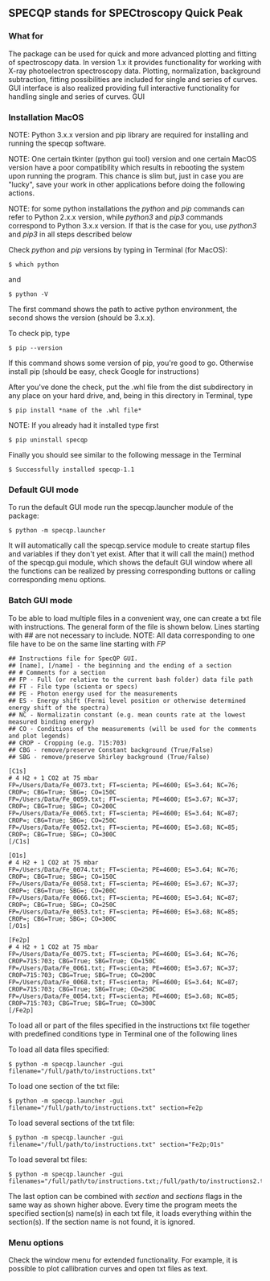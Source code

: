 ## SPECQP stands for SPECtroscopy Quick Peak

### What for

The package can be used for quick and more advanced plotting and fitting of spectroscopy
data. In version 1.x it provides functionality for working with X-ray photoelectron spectroscopy
data. Plotting, normalization, background subtraction, fitting possibilities are included for 
single and series of curves. 
GUI interface is also realized providing full interactive functionality for handling single
and series of curves. GUI

### Installation MacOS

NOTE: Python 3.x.x version and pip library are required for installing and running the specqp software.

NOTE: One certain tkinter (python gui tool) version and one certain MacOS version have a poor compatibility which
results in rebooting the system upon running the program. This chance is slim but, just in case you are "lucky",
save your work in other applications before doing the following actions.

NOTE: for some python installations the *python* and *pip* commands can refer to Python 2.x.x version, while *python3*
and *pip3* commands correspond to Python 3.x.x version. If that is the case for you, use *python3* and *pip3* in all
steps described below

Check *python* and *pip* versions by typing in Terminal (for MacOS):

    $ which python

and

    $ python -V

The first command shows the path to active python environment, the second shows the version (should be 3.x.x).

To check pip, type

    $ pip --version

If this command shows some version of pip, you're good to go.
Otherwise install pip (should be easy, check Google for instructions)

After you've done the check, put the .whl file from the dist subdirectory in any place on your hard drive,
and, being in this directory in Terminal, type

    $ pip install *name of the .whl file*

NOTE: If you already had it installed type first

    $ pip uninstall specqp

Finally you should see similar to the following message in the Terminal

    $ Successfully installed specqp-1.1

### Default GUI mode

To run the default GUI mode run the specqp.launcher module of the package:

    $ python -m specqp.launcher

It will automatically call the specqp.service module to create startup files and variables
if they don't yet exist. After that it will call the main() method of the specqp.gui module,
which shows the default GUI window where all the functions can be realized by pressing
corresponding buttons or calling corresponding menu options.

### Batch GUI mode

To be able to load multiple files in a convenient way, one can create a txt file with instructions.
The general form of the file is shown below. Lines starting with ## are not necessary to include.
NOTE: All data corresponding to one file have to be on the same line starting with *FP*

    ## Instructions file for SpecQP GUI.
    ## [name], [/name] - the beginning and the ending of a section
    ## # Comments for a section
    ## FP - Full (or relative to the current bash folder) data file path
    ## FT - File type (scienta or specs)
    ## PE - Photon energy used for the measurements
    ## ES - Energy shift (Fermi level position or otherwise determined energy shift of the spectra)
    ## NC - Normalizatin constant (e.g. mean counts rate at the lowest measured binding energy)
    ## CO - Conditions of the measurements (will be used for the comments and plot legends)
    ## CROP - Cropping (e.g. 715:703)
    ## CBG - remove/preserve Constant background (True/False)
    ## SBG - remove/preserve Shirley background (True/False)
    
    [C1s]
    # 4 H2 + 1 CO2 at 75 mbar
    FP=/Users/Data/Fe_0073.txt; FT=scienta; PE=4600; ES=3.64; NC=76; CROP=; CBG=True; SBG=; CO=150C
    FP=/Users/Data/Fe_0059.txt; FT=scienta; PE=4600; ES=3.67; NC=37; CROP=; CBG=True; SBG=; CO=200C
    FP=/Users/Data/Fe_0065.txt; FT=scienta; PE=4600; ES=3.64; NC=87; CROP=; CBG=True; SBG=; CO=250C
    FP=/Users/Data/Fe_0052.txt; FT=scienta; PE=4600; ES=3.68; NC=85; CROP=; CBG=True; SBG=; CO=300C
    [/C1s]
    
    [O1s]
    # 4 H2 + 1 CO2 at 75 mbar
    FP=/Users/Data/Fe_0074.txt; FT=scienta; PE=4600; ES=3.64; NC=76; CROP=; CBG=True; SBG=; CO=150C
    FP=/Users/Data/Fe_0058.txt; FT=scienta; PE=4600; ES=3.67; NC=37; CROP=; CBG=True; SBG=; CO=200C
    FP=/Users/Data/Fe_0066.txt; FT=scienta; PE=4600; ES=3.64; NC=87; CROP=; CBG=True; SBG=; CO=250C
    FP=/Users/Data/Fe_0053.txt; FT=scienta; PE=4600; ES=3.68; NC=85; CROP=; CBG=True; SBG=; CO=300C
    [/O1s]
    
    [Fe2p]
    # 4 H2 + 1 CO2 at 75 mbar
    FP=/Users/Data/Fe_0075.txt; FT=scienta; PE=4600; ES=3.64; NC=76; CROP=715:703; CBG=True; SBG=True; CO=150C
    FP=/Users/Data/Fe_0061.txt; FT=scienta; PE=4600; ES=3.67; NC=37; CROP=715:703; CBG=True; SBG=True; CO=200C
    FP=/Users/Data/Fe_0068.txt; FT=scienta; PE=4600; ES=3.64; NC=87; CROP=715:703; CBG=True; SBG=True; CO=250C
    FP=/Users/Data/Fe_0054.txt; FT=scienta; PE=4600; ES=3.68; NC=85; CROP=715:703; CBG=True; SBG=True; CO=300C
    [/Fe2p]
    
To load all or part of the files specified in the instructions txt file together with predefined conditions type in Terminal
one of the following lines

To load all data files specified:

    $ python -m specqp.launcher -gui filename="/full/path/to/instructions.txt"

To load one section of the txt file:

    $ python -m specqp.launcher -gui filename="/full/path/to/instructions.txt" section=Fe2p

To load several sections of the txt file:

    $ python -m specqp.launcher -gui filename="/full/path/to/instructions.txt" section="Fe2p;O1s"

To load several txt files:

    $ python -m specqp.launcher -gui filenames="/full/path/to/instructions.txt;/full/path/to/instructions2.txt"

The last option can be combined with *section* and *sections* flags in the same way as shown higher above.
Every time the program meets the specified section(s) name(s) in each txt file, it loads everything within the section(s).
If the section name is not found, it is ignored.

### Menu options

Check the window menu for extended functionality.
For example, it is possible to plot callibration curves and open txt files as text. 